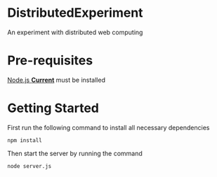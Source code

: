 # DistributedExperiment
An experiment with distributed web computing

# Pre-requisites
[Node.js **Current**](https://nodejs.org/) must be installed

# Getting Started
First run the following command to install all necessary dependencies
```
npm install
```

Then start the server by running the command
```
node server.js
```
